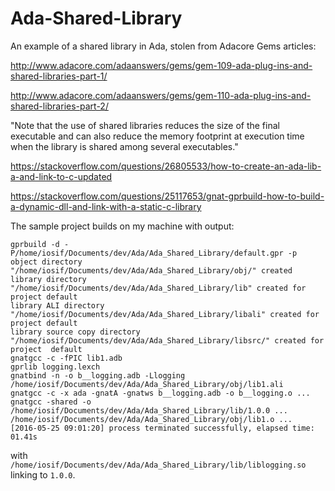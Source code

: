 # Ada-Shared-Library
An example of a shared library in Ada, stolen from Adacore Gems articles:

http://www.adacore.com/adaanswers/gems/gem-109-ada-plug-ins-and-shared-libraries-part-1/

http://www.adacore.com/adaanswers/gems/gem-110-ada-plug-ins-and-shared-libraries-part-2/

"Note that the use of shared libraries reduces the size of the final executable and can also reduce the memory footprint at execution time when the library is shared among several executables."

https://stackoverflow.com/questions/26805533/how-to-create-an-ada-lib-a-and-link-to-c-updated

https://stackoverflow.com/questions/25117653/gnat-gprbuild-how-to-build-a-dynamic-dll-and-link-with-a-static-c-library

The sample project builds on my machine with output:

    gprbuild -d -P/home/iosif/Documents/dev/Ada/Ada_Shared_Library/default.gpr -p
    object directory "/home/iosif/Documents/dev/Ada/Ada_Shared_Library/obj/" created
    library directory "/home/iosif/Documents/dev/Ada/Ada_Shared_Library/lib" created for project default
    library ALI directory "/home/iosif/Documents/dev/Ada/Ada_Shared_Library/libali" created for project default
    library source copy directory "/home/iosif/Documents/dev/Ada/Ada_Shared_Library/libsrc/" created for project  default
    gnatgcc -c -fPIC lib1.adb
    gprlib logging.lexch
    gnatbind -n -o b__logging.adb -Llogging /home/iosif/Documents/dev/Ada/Ada_Shared_Library/obj/lib1.ali
    gnatgcc -c -x ada -gnatA -gnatws b__logging.adb -o b__logging.o ...
    gnatgcc -shared -o /home/iosif/Documents/dev/Ada/Ada_Shared_Library/lib/1.0.0 ... 
    /home/iosif/Documents/dev/Ada/Ada_Shared_Library/obj/lib1.o ...
    [2016-05-25 09:01:20] process terminated successfully, elapsed time: 01.41s
    
with `/home/iosif/Documents/dev/Ada/Ada_Shared_Library/lib/liblogging.so` linking to `1.0.0`.
